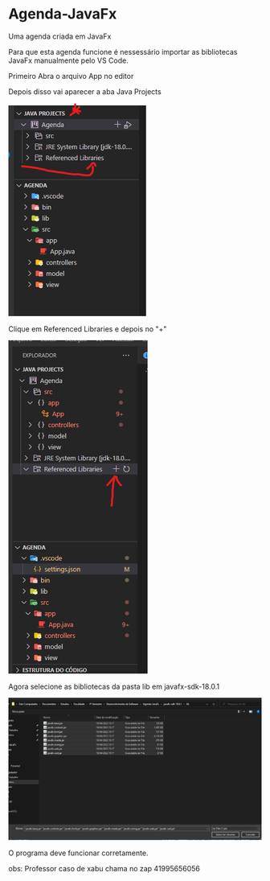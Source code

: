 # Agenda-JavaFx
Uma agenda criada em JavaFx

Para que esta agenda funcione é nessessário importar as bibliotecas JavaFx manualmente pelo VS Code.

Primeiro Abra o arquivo App no editor

Depois disso vai aparecer a aba Java Projects

<img src="mdImagens/1.png" alt="print1"/>

Clique em Referenced Libraries e depois no "+"

<img src="mdImagens/2.png" alt="print2"/>

Agora selecione as bibliotecas da pasta lib em javafx-sdk-18.0.1

<img src="mdImagens/3.png" alt="print3"/>

O programa deve funcionar corretamente.

obs: Professor caso de xabu chama no zap 41995656056
